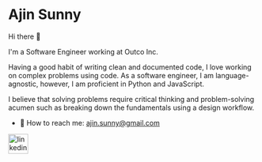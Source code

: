 <!-- ![Software Engineering](https://github.com/ajinsunny/ajinsunny/blob/master/welcome.jpeg) -->

<!--[![Ajin's github stats](https://github-readme-stats.vercel.app/api?username=ajinsunny)](https://github.com/anuraghazra/github-readme-stats)[![Top Langs](https://github-readme-stats.vercel.app/api/top-langs/?username=ajinsunny&show_icons=true&layout=compact&theme=vue)](https://github.com/anuraghazra/github-readme-stats) -->

# Ajin Sunny

Hi there :slightly_smiling_face:

I'm a Software Engineer working at Outco Inc.

Having a good habit of writing clean and documented code, I love working on complex problems using code. As a software engineer, I am language-agnostic, however, I am proficient in Python and JavaScript. 

I believe that solving problems require critical thinking and problem-solving acumen such as breaking down the fundamentals using a design workflow.


<!--     
## &#x1f4c8; GitHub Stats

[![Top Langs](https://github-readme-stats.vercel.app/api/top-langs/?username=ajinsunny&hide=java,html,css&theme=radical)](https://github.com/anuraghazra/github-readme-stats) -->


- :email: How to reach me: ajin.sunny@gmail.com 



[<img src='https://cdn.jsdelivr.net/npm/simple-icons@3.0.1/icons/linkedin.svg' alt='linkedin' height='40'>](https://www.linkedin.com/in/ajinsunny/)  






<!-- ### Hi there 👋

I am a Software Developer at a Stealth Startup in the San Francisco Bay Area. I have a background in Electrical Engineering with Computer Science and Mathematics. I am proficient in data structures and algorithms and have a good habit of writing clean and documented code. In the past, I have worked as a Software Engineer and Graduate Associate for University of Kentucky. I love working on complex problems using code. As a software engineer, I am language-agnostic, however, I am proficient in Python and C++. I believe that solving problems require critical thinking and problem-solving skills such as breaking down the fundamentals using a software flow or a design workflow rather than being obsessed with code or the language itself. 

During my free time, I work on open source projects and collaborate with other software developers on  Github. My hobbies include running, working out, and bowling. 

Proficient Skills: Python, TensorFlow, OpenCV, C++, JavaScript, HTML5, CSS3, Git, SVN


[![Ajin's github stats](https://github-readme-stats.vercel.app/api?username=ajinsunny)](https://github.com/anuraghazra/github-readme-stats)

**ajinsunny/ajinsunny** is a ✨ _special_ ✨ repository because its `README.md` (this file) appears on your GitHub profile.

Here are some ideas to get you started:

- 🔭 I’m currently working on ...
- 🌱 I’m currently learning ...
- 👯 I’m looking to collaborate on ...
- 🤔 I’m looking for help with ...
- 💬 Ask me about ...
- 📫 How to reach me: ...
- 😄 Pronouns: ...
- ⚡ Fun fact: ...
-->
